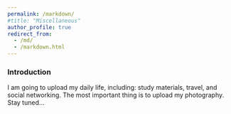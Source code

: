 ```yaml
---
permalink: /markdown/
#title: "Miscellaneous"
author_profile: true
redirect_from: 
  - /md/
  - /markdown.html
---
```


### Introduction

I am going to upload my daily life, including: study materials, travel, and social networking. The most important thing is to upload my photography. Stay tuned...



